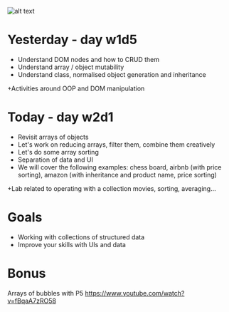 ![alt text](https://github.com/webmad1019-1/day3_advanced-selectors-positioning-full-layout/blob/master/img/logo2.png?raw "")

# Yesterday - day w1d5

* Understand DOM nodes and how to CRUD them
* Understand array / object mutability
* Understand class, normalised object generation and inheritance

+Activities around OOP and DOM manipulation

# Today - day w2d1

* Revisit arrays of objects
* Let's work on reducing arrays, filter them, combine them creatively
* Let's do some array sorting
* Separation of data and UI
* We will cover the following examples: chess board, airbnb (with price sorting), amazon (with inheritance and product name, price sorting)

+Lab related to operating with a collection movies, sorting, averaging...

# Goals

* Working with collections of structured data
* Improve your skills with UIs and data

# Bonus

Arrays of bubbles with P5
https://www.youtube.com/watch?v=fBqaA7zRO58